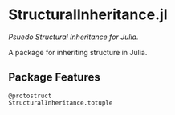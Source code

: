 # StructuralInheritance.jl

*Psuedo Structural Inheritance for Julia.*

A package for inheriting structure in Julia.

## Package Features

```@docs
@protostruct
StructuralInheritance.totuple
```
